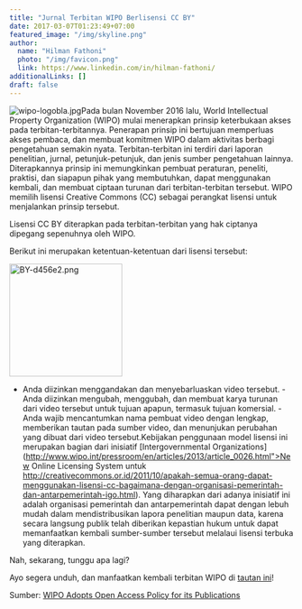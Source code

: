 ```yaml
---
title: "Jurnal Terbitan WIPO Berlisensi CC BY"
date: 2017-03-07T01:23:49+07:00
featured_image: "/img/skyline.png"
author:
  name: "Hilman Fathoni"
  photo: "/img/favicon.png"
  link: https://www.linkedin.com/in/hilman-fathoni/
additionalLinks: []
draft: false
---
```


<img src="../../uploads/wipo-logobla.jpg" alt="wipo-logobla.jpg" class="img-fluid w-sm-25 float-sm-end ms-sm-5 mt-2 mb-4 borderless">Pada bulan November 2016 lalu, World Intellectual Property Organization (WIPO) mulai menerapkan prinsip keterbukaan akses pada terbitan-terbitannya. Penerapan prinsip ini bertujuan memperluas akses pembaca, dan membuat komitmen WIPO dalam aktivitas berbagi pengetahuan semakin nyata. Terbitan-terbitan ini terdiri dari laporan penelitian, jurnal, petunjuk-petunjuk, dan jenis sumber pengetahuan lainnya. Diterapkannya prinsip ini memungkinkan pembuat peraturan, peneliti, praktisi, dan siapapun pihak yang membutuhkan, dapat menggunakan kembali, dan membuat ciptaan turunan dari terbitan-terbitan tersebut. WIPO memilih lisensi Creative Commons (CC) sebagai perangkat lisensi untuk menjalankan prinsip tersebut.

Lisensi CC BY diterapkan pada terbitan-terbitan yang hak ciptanya dipegang sepenuhnya oleh WIPO.

Berikut ini merupakan ketentuan-ketentuan dari lisensi tersebut:

<img src="../../uploads/BY-d456e2.png" alt="BY-d456e2.png" class="img-fluid borderless mt-3 mb-4" width="200">

  - Anda diizinkan menggandakan dan menyebarluaskan video tersebut.  - Anda diizinkan mengubah, menggubah, dan membuat karya turunan dari video tersebut untuk tujuan apapun, termasuk tujuan komersial.  - Anda wajib mencantumkan nama pembuat video dengan lengkap, memberikan tautan pada sumber video, dan menunjukan perubahan yang dibuat dari video tersebut.Kebijakan penggunaan model lisensi ini merupakan bagian dari inisiatif [Intergovernmental Organizations](http://www.wipo.int/pressroom/en/articles/2013/article_0026.html">New Online Licensing System untuk http://creativecommons.or.id/2011/10/apakah-semua-orang-dapat-menggunakan-lisensi-cc-bagaimana-dengan-organisasi-pemerintah-dan-antarpemerintah-igo.html). Yang diharapkan dari adanya inisiatif ini adalah organisasi pemerintah dan antarpemerintah dapat dengan lebuh mudah dalam mendistribusikan lapora penelitian maupun data, karena secara langsung publik telah diberikan kepastian hukum untuk dapat memanfaatkan kembali sumber-sumber tersebut melalaui lisensi terbuka yang diterapkan.

Nah, sekarang, tunggu apa lagi?

Ayo segera unduh, dan manfaatkan kembali terbitan WIPO di [tautan ini](http://www.wipo.int/publications/en/creative_commons.jsp?id=102)!

Sumber: [WIPO Adopts Open Access Policy for its Publications](http://www.wipo.int/pressroom/en/articles/2016/article_0016.html)